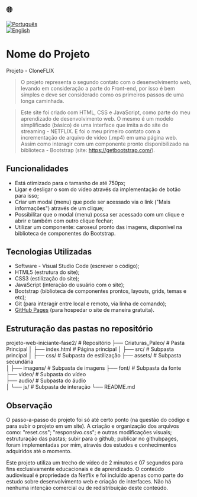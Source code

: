 ## 🌐
[![Português](https://img.shields.io/badge/-Português-green)](README.md)  
[![English](https://img.shields.io/badge/-English-blue)](README_en.md)

# Nome do Projeto

Projeto - CloneFLIX

> O projeto representa o segundo contato com o desenvolvimento web, levando em consideração a parte do Front-end, por isso é bem simples
e deve ser considerado como os primeiros passos de uma longa caminhada.

> Este site foi criado com HTML, CSS e JavaScript, como parte do meu aprendizado de desenvolvimento web.
> O mesmo é um modelo simplificado (básico) de uma interface que imita a do site de streaming - NETFLIX. E foi o meu primeiro contato
com a incrementação de arquivo de vídeo (.mp4) em uma página web. Assim como interagir com um componente pronto disponibilizado na
biblioteca - Bootstrap (site: https://getbootstrap.com/).

## Funcionalidades

- Está otimizado para o tamanho de até 750px;
- Ligar e desligar o som do vídeo através da implementação de botão para isso;
- Criar um modal (menu) que pode ser acessado via o link ("Mais informações") através de um clique;
- Possibilitar que o modal (menu) possa ser acessado com um clique e abrir e também com outro clique fechar;
- Utilizar um componente: caroseul pronto das imagens, disponível na biblioteca de componentes do Bootstrap.

## Tecnologias Utilizadas

- Software - Visual Studio Code (escrever o código);
- HTML5 (estrutura do site);
- CSS3 (estilização do site);
- JavaScript (interação do usuário com o site);
- Bootstrap (biblioteca de componentes prontos, layouts, grids, temas e etc);
- Git (para interagir entre local e remoto, via linha de comando);
- [GitHub Pages](https://pages.github.com/) (para hospedar o site de maneira gratuita).

## Estruturação das pastas no repositório

projeto-web-iniciante-fase2/ # Repositório
├── Criaturas_Paleo/ # Pasta Principal
│   ├── index.html # Página principal
│   ├── src/ # Subpasta principal
│       ├── css/ # Subpasta de estilização
        ├── assets/ # Subpasta secundária           
│           ├── imagens/ # Subpasta de imagens
            ├── font/ # Subpasta da fonte
            ├── video/ # Subpasta do vídeo  
            ├── audio/ # Subpasta do áudio                             
│       └── js/ # Subpasta de interação
└── README.md

## Observação

O passo-a-passo do projeto foi só até certo ponto (na questão do código e para subir o projeto em um site). 
A criação e organização dos arquivos como: "reset.css"; "responsivo.css"; e outras modificações visuais; estruturação das pastas; subir para o github; publicar no githubpages, foram implementadas por mim, através dos estudos e conhecimentos adquiridos até o momento.

Este projeto utiliza um trecho de vídeo de 2 minutos e 07 segundos para fins exclusivamente educacionais e de aprendizado. 
O conteúdo audiovisual é propriedade da Netflix e foi incluído apenas como parte do estudo sobre desenvolvimento web e criação 
de interfaces. Não há nenhuma intenção comercial ou de redistribuição deste conteúdo.

